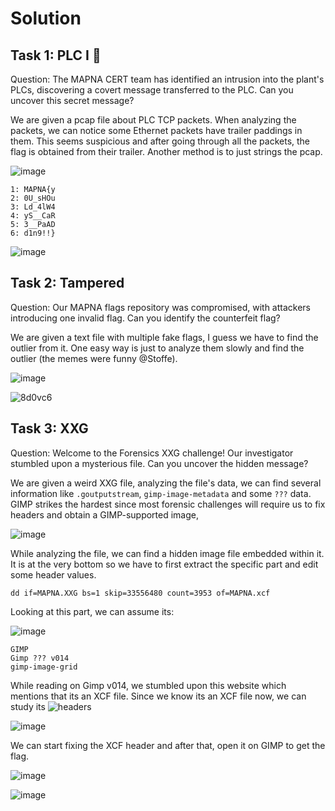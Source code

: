 # Solution
## Task 1: PLC I 🤖
Question: The MAPNA CERT team has identified an intrusion into the plant's PLCs, discovering a covert message transferred to the PLC. Can you uncover this secret message?

We are given a pcap file about PLC TCP packets. When analyzing the packets, we can notice some Ethernet packets have trailer paddings in them. This seems suspicious and after going through all the packets, the flag is obtained from their trailer.
Another method is to just strings the pcap.

![image](https://github.com/warlocksmurf/ctftime-writeups/assets/121353711/212df183-f0b9-4da9-b918-f6daae977308)

```
1: MAPNA{y
2: 0U_sHOu
3: Ld_4lW4
4: yS__CaR
5: 3__PaAD
6: d1n9!!}
```

![image](https://github.com/warlocksmurf/ctftime-writeups/assets/121353711/3cdd3055-b584-4a62-b076-923b5e8114ab)

## Task 2: Tampered
Question: Our MAPNA flags repository was compromised, with attackers introducing one invalid flag. Can you identify the counterfeit flag?

We are given a text file with multiple fake flags, I guess we have to find the outlier from it. One easy way is just to analyze them slowly and find the outlier (the memes were funny @Stoffe).

![image](https://github.com/warlocksmurf/ctftime-writeups/assets/121353711/0747849c-dfa6-4ae2-aee2-0fa6fda98016)

![8d0vc6](https://github.com/warlocksmurf/ctftime-writeups/assets/121353711/37889b81-3169-4b80-bc4f-926dbf63f771)

## Task 3: XXG
Question: Welcome to the Forensics XXG challenge! Our investigator stumbled upon a mysterious file. Can you uncover the hidden message?

We are given a weird XXG file, analyzing the file's data, we can find several information like `.goutputstream`, `gimp-image-metadata` and some `???` data. 
GIMP strikes the hardest since most forensic challenges will require us to fix headers and obtain a GIMP-supported image,

![image](https://github.com/warlocksmurf/ctftime-writeups/assets/121353711/5bcf8c94-d9d7-40e0-987a-ca5cefa2cf39)

While analyzing the file, we can find a hidden image file embedded within it. It is at the very bottom so we have to first extract the specific part and edit some header values.

```
dd if=MAPNA.XXG bs=1 skip=33556480 count=3953 of=MAPNA.xcf
```

Looking at this part, we can assume its:

![image](https://github.com/warlocksmurf/ctftime-writeups/assets/121353711/93581e6c-5b56-41c0-ab43-dec99be914af)

```
GIMP 
Gimp ??? v014
gimp-image-grid
```

While reading on Gimp v014, we stumbled upon this website which mentions that its an XCF file. Since we know its an XCF file now, we can study its ![headers](https://developer.gimp.org/core/standards/xcf/#header)

![image](https://github.com/warlocksmurf/ctftime-writeups/assets/121353711/bee412a3-0ce1-43e6-93e4-bf24d6ecda3b)

We can start fixing the XCF header and after that, open it on GIMP to get the flag.

![image](https://github.com/warlocksmurf/ctftime-writeups/assets/121353711/c3af5672-f299-45f1-9f01-0842f88b77f2)

![image](https://github.com/warlocksmurf/ctftime-writeups/assets/121353711/3e0e03c6-1115-4b49-9617-2fdd3e5a34e1)
